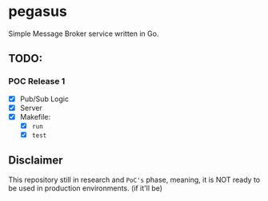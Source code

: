 # pegasus
Simple Message Broker service written in Go.

## TODO:

### POC Release 1
- [x] Pub/Sub Logic
- [x] Server
- [x] Makefile:
    - [x] `run`
    - [x] `test`

## Disclaimer

This repository still in research and `PoC's` phase, meaning, it is NOT ready to be used in production environments. (if it'll be)
